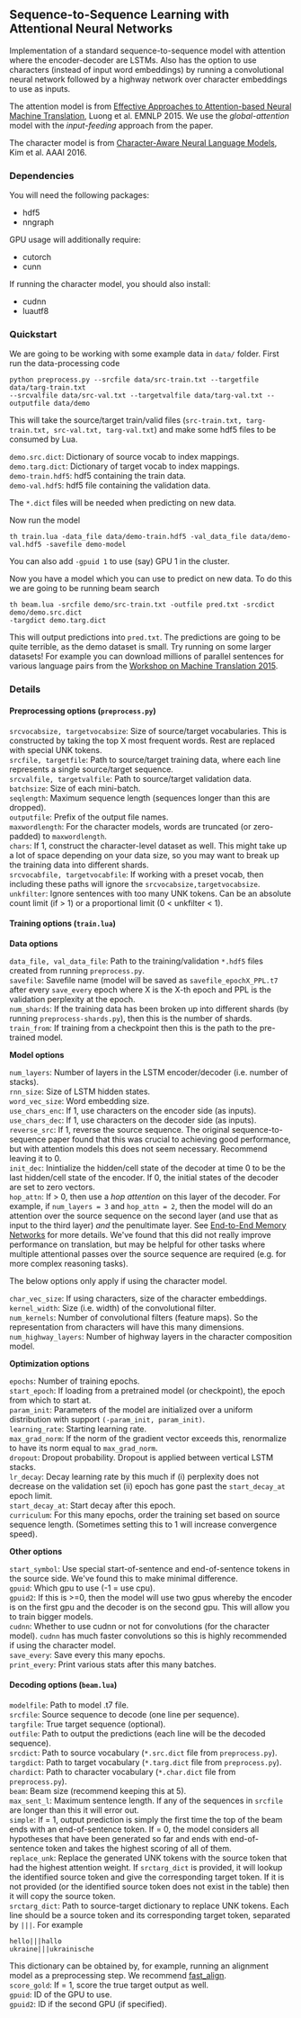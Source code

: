## Sequence-to-Sequence Learning with Attentional Neural Networks

Implementation of a standard sequence-to-sequence model with attention where the encoder-decoder
are LSTMs. Also has the option to use characters (instead of input word embeddings)
by running a convolutional neural network followed by a highway network over
character embeddings to use as inputs.

The attention model is from
[Effective Approaches to Attention-based
Neural Machine Translation](http://stanford.edu/~lmthang/data/papers/emnlp15_attn.pdf),
Luong et al. EMNLP 2015. We use the *global-attention* model with the *input-feeding* approach
from the paper.

The character model is from [Character-Aware Neural
Language Models](http://arxiv.org/abs/1508.06615), Kim et al. AAAI 2016.

### Dependencies

You will need the following packages:
* hdf5
* nngraph

GPU usage will additionally require:
* cutorch
* cunn

If running the character model, you should also install:
* cudnn
* luautf8

### Quickstart

We are going to be working with some example data in `data/` folder.
First run the data-processing code

```
python preprocess.py --srcfile data/src-train.txt --targetfile data/targ-train.txt
--srcvalfile data/src-val.txt --targetvalfile data/targ-val.txt --outputfile data/demo
```

This will take the source/target train/valid files (`src-train.txt, targ-train.txt,
src-val.txt, targ-val.txt`) and make some hdf5 files to be consumed by Lua.

`demo.src.dict`: Dictionary of source vocab to index mappings.  
`demo.targ.dict`: Dictionary of target vocab to index mappings.  
`demo-train.hdf5`: hdf5 containing the train data.  
`demo-val.hdf5`: hdf5 file containing the validation data.  

The `*.dict` files will be needed when predicting on new data.

Now run the model

```
th train.lua -data_file data/demo-train.hdf5 -val_data_file data/demo-val.hdf5 -savefile demo-model
```
You can also add `-gpuid 1` to use (say) GPU 1 in the cluster.

Now you have a model which you can use to predict on new data. To do this we are
going to be running beam search

```
th beam.lua -srcfile demo/src-train.txt -outfile pred.txt -srcdict demo/demo.src.dict
-targdict demo.targ.dict
```
This will output predictions into `pred.txt`. The predictions are going to be quite terrible,
as the demo dataset is small. Try running on some larger datasets! For example you can download
millions of parallel sentences for various language pairs from the [Workshop
on Machine Translation 2015](http://www.statmt.org/wmt15/translation-task.html).

### Details
#### Preprocessing options (`preprocess.py`)

`srcvocabsize, targetvocabsize`: Size of source/target vocabularies. This is constructed
by taking the top X most frequent words. Rest are replaced with special UNK tokens.  
`srcfile, targetfile`: Path to source/target training data, where each line represents a single
source/target sequence.  
`srcvalfile, targetvalfile`: Path to source/target validation data.  
`batchsize`: Size of each mini-batch.  
`seqlength`: Maximum sequence length (sequences longer than this are dropped).  
`outputfile`: Prefix of the output file names.  
`maxwordlength`: For the character models, words are truncated (or zero-padded) to `maxwordlength`.  
`chars`: If 1, construct the character-level dataset as well.  This might take up a lot of space
depending on your data size, so you may want to break up the training data into different shards.  
`srcvocabfile, targetvocabfile`: If working with a preset vocab, then including these paths
will ignore the `srcvocabsize,targetvocabsize`.  
`unkfilter`: Ignore sentences with too many UNK tokens. Can be an absolute count limit (if > 1)
or a proportional limit (0 < unkfilter < 1).  

#### Training options (`train.lua`)
**Data options**

`data_file, val_data_file`: Path to the training/validation `*.hdf5` files created from running
`preprocess.py`.  
`savefile`: Savefile name (model will be saved as `savefile_epochX_PPL.t7` after every `save_every`
epoch where X is the X-th epoch and PPL is the validation perplexity at the epoch.  
`num_shards`: If the training data has been broken up into different shards (by running
`preprocess-shards.py`), then this is the number of shards.  
`train_from`: If training from a checkpoint then this is the path to the pre-trained model.  

**Model options**

`num_layers`: Number of layers in the LSTM encoder/decoder (i.e. number of stacks).  
`rnn_size`: Size of LSTM hidden states.  
`word_vec_size`: Word embedding size.  
`use_chars_enc`: If 1, use characters on the encoder side (as inputs).  
`use_chars_dec`: If 1, use characters on the decoder side (as inputs).  
`reverse_src`: If 1, reverse the source sequence. The original sequence-to-sequence paper
found that this was crucial to achieving good performance, but with attention models this
does not seem necessary. Recommend leaving it to 0.  
`init_dec`: Inintialize the hidden/cell state of the decoder at time 0 to be the last
hidden/cell state of the encoder. If 0, the initial states of the decoder are set to zero vectors.  
`hop_attn`: If > 0, then use a *hop attention* on this layer of the decoder. For example, if
`num_layers = 3` and `hop_attn = 2`, then the model will do an attention over the source sequence
on the second layer (and use that as input to the third layer) *and* the penultimate layer.
See [End-to-End Memory Networks](https://arxiv.org/abs/1503.08895) for more details. We've found that
this did not really improve performance on translation, but may be helpful for other tasks
where multiple attentional passes over the source sequence are required (e.g. for more complex
reasoning tasks).  

The below options only apply if using the character model.

`char_vec_size`: If using characters, size of the character embeddings.  
`kernel_width`: Size (i.e. width) of the convolutional filter.   
`num_kernels`: Number of convolutional filters (feature maps). So the representation from characters
will have this many dimensions.  
`num_highway_layers`: Number of highway layers in the character composition model.  

**Optimization options**

`epochs`: Number of training epochs.  
`start_epoch`: If loading from a pretrained model (or checkpoint), the epoch from which to
start at.  
`param_init`: Parameters of the model are initialized over a uniform distribution with support
`(-param_init, param_init)`.  
`learning_rate`: Starting learning rate.  
`max_grad_norm`: If the norm of the gradient vector exceeds this, renormalize to have its norm equal
to `max_grad_norm`.  
`dropout`: Dropout probability. Dropout is applied between vertical LSTM stacks.  
`lr_decay`: Decay learning rate by this much if (i) perplexity does not decrease on the validation
set (ii) epoch has gone past the `start_decay_at` epoch limit.  
`start_decay_at`: Start decay after this epoch.  
`curriculum`: For this many epochs, order the training set based on source sequence length. (Sometimes setting this to 1 will increase convergence speed).  

**Other options**

`start_symbol`: Use special start-of-sentence and end-of-sentence tokens in the source side.
We've found this to make minimal difference.    
`gpuid`: Which gpu to use (-1 = use cpu).  
`gpuid2`: If this is >=0, then the model will use two gpus whereby the encoder is on the first
gpu and the decoder is on the second gpu. This will allow you to train bigger models.  
`cudnn`: Whether to use cudnn or not for convolutions (for the character model). `cudnn`
has much faster convolutions so this is highly recommended if using the character model.  
`save_every`: Save every this many epochs.  
`print_every`: Print various stats after this many batches.  
#### Decoding options (`beam.lua`)

`modelfile`: Path to model .t7 file.  
`srcfile`: Source sequence to decode (one line per sequence).  
`targfile`: True target sequence (optional).  
`outfile`: Path to output the predictions (each line will be the decoded sequence).  
`srcdict`: Path to source vocabulary (`*.src.dict` file from `preprocess.py`).    
`targdict`: Path to target vocabulary (`*.targ.dict` file from `preprocess.py`).    
`chardict`: Path to character vocabulary (`*.char.dict` file from `preprocess.py`).    
`beam`: Beam size (recommend keeping this at 5).    
`max_sent_l`: Maximum sentence length. If any of the sequences in `srcfile` are longer than this
it will error out.    
`simple`: If = 1, output prediction is simply the first time the top of the beam
ends with an end-of-sentence token. If = 0, the model considers all hypotheses that have
been generated so far and ends with end-of-sentence token and takes the highest scoring
of all of them.    
`replace_unk`: Replace the generated UNK tokens with the source token that had the highest
attention weight. If `srctarg_dict` is provided, it will lookup the identified source token
and give the corresponding target token. If it is not provided (or the identified source token
does not exist in the table) then it will copy the source token.    
`srctarg_dict`: Path to source-target dictionary to replace UNK tokens. Each line should be a
source token and its corresponding target token, separated by `|||`. For example
```
hello|||hallo
ukraine|||ukrainische
```
This dictionary can be obtained by, for example, running an alignment model as a preprocessing step.
We recommend [fast_align](https://github.com/clab/fast_align).  
`score_gold`: If = 1, score the true target output as well.    
`gpuid`: ID of the GPU to use.    
`gpuid2`: ID if the second GPU (if specified).    